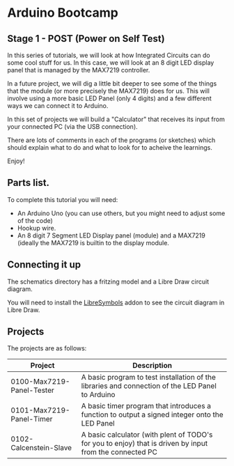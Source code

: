 # Arduino Bootcamp
## Stage 1 - POST (Power on Self Test)

In this series of tutorials, we will look at how Integrated Circuits can
do some cool stuff for us. In this case, we will look at an 8 digit LED display
panel that is managed by the MAX7219 controller.

In a future project, we will dig a little bit deeper to see some of the things that
the module (or more precisely the MAX7219) does for us. This will involve using a
more basic LED Panel (only 4 digits) and a few different ways we can connect it to Arduino.

In this set of projects we will build a "Calculator" that receives its input from your connected PC
(via the USB connection).

There are lots of comments in each of the programs (or sketches) which should explain what to do and what to look
for to acheive the learnings.

Enjoy!


## Parts list.

To complete this tutorial you will need:

* An Arduino Uno (you can use others, but you might need to adjust some of the code)
* Hookup wire.
* An 8 digit 7 Segment LED Display panel (module) and a MAX7219 (ideally the MAX7219 is builtin
  to the display module.


## Connecting it up
The schematics directory has a fritzing model and a Libre Draw circuit diagram.

You will need to install the [LibreSymbols](https://extensions.libreoffice.org/extensions/libresymbols)
addon to see the circuit diagram in Libre Draw.

## Projects
The projects are as follows:

|Project|Description|
|-------|-----------|
|0100-Max7219-Panel-Tester|A basic program to test installation of the libraries and connection of the LED Panel to Arduino|
|0101-Max7219-Panel-Timer|A basic timer program that introduces a function to output a signed integer onto the LED Panel|
|0102-Calcenstein-Slave|A basic calculator (with plent of TODO's for you to enjoy) that is driven by input from the connected PC|

